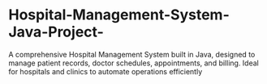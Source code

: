 # Hospital-Management-System-Java-Project-
A comprehensive Hospital Management System built in Java, designed to manage patient records, doctor schedules, appointments, and billing.    Ideal for hospitals and clinics to automate operations efficiently
